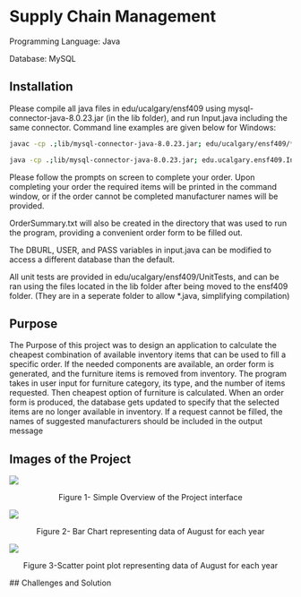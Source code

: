 # Supply Chain Management

Programming Language: Java

Database: MySQL
## Installation

Please compile all java files in edu/ucalgary/ensf409 using mysql-connector-java-8.0.23.jar (in the lib folder), and run Input.java including the same connector. Command line examples are given below for Windows:

```bash
javac -cp .;lib/mysql-connector-java-8.0.23.jar; edu/ucalgary/ensf409/*.java

java -cp .;lib/mysql-connector-java-8.0.23.jar; edu.ucalgary.ensf409.Input

```
Please follow the prompts on screen to complete your order.
Upon completing your order the required items will be printed in the command window, or if the order cannot be completed manufacturer names will be provided.

OrderSummary.txt will also be created in the directory that was used to run the program, providing a convenient order form to be filled out.

The DBURL, USER, and PASS variables in input.java can be modified to access a different database than the default.

All unit tests are provided in edu/ucalgary/ensf409/UnitTests, and can be ran using the files located in the lib folder after being moved to the ensf409 folder. (They are in a seperate folder to allow *.java, simplifying compilation)
## Purpose 
The Purpose of this project was to design an application to calculate the cheapest combination of available inventory items that can be used to fill a specific order. 
If the needed components are available, an order form is generated, and the furniture items is removed from inventory. The program takes in user input for furniture category, its type, and the number of items requested. Then cheapest option of furniture is calculated. 
When an order form is produced, the database gets updated to specify that the selected items are no longer available in inventory. 
If a request cannot be filled, the names of suggested manufacturers should be included in the output message 


## Images of the Project
![](images/overview.png)
<p align="center">
<alt="Material Bread logo">
 Figure 1- Simple Overview of the Project interface
</p>

 ![](images/BarChart.png)
<p align="center">
<alt="Material Bread logo">
Figure 2- Bar Chart representing data of August for each year
</p>

 ![](images/ScatterPointPlot.png)
<p align="center">
<alt="Material Bread logo">
 Figure 3-Scatter point plot representing data of August for each year
</p>
## Challenges and Solution
